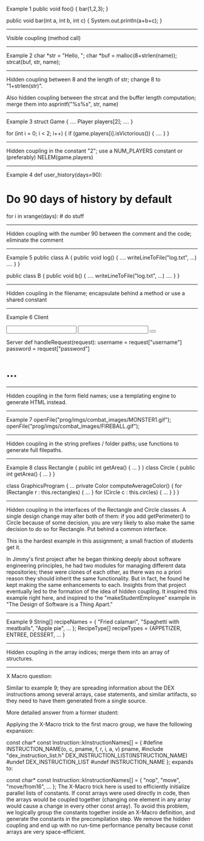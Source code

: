 Example 1
public void foo() {
  bar(1,2,3);
}

public void bar(int a, int b, int c) {
  System.out.println(a+b+c);
}


-------------------

Visible coupling (method call)

--------------------------------------

Example 2
char *str = "Hello, ";
char *buf = malloc(8+strlen(name));
strcat(buf, str, name);


-------------------

Hidden coupling between 8 and the length of str; change 8 to "1+strlen(str)". 

Also hidden coupling between the strcat and the buffer length computation; merge them into
asprintf("%s%s", str, name)

--------------------------------------

Example 3
struct Game {
   ....
   Player players[2];
   ....
}


for (int i = 0; i < 2; i++) {
  if (game.players[i].isVictorious()) {
      ....
  }
}

-------------------

Hidden coupling in the constant "2"; use a NUM_PLAYERS constant or (preferably) NELEM(game.players)

--------------------------------------

Example 4
def user_history(days=90):
  # Do 90 days of history by default
  for i in xrange(days):
    # do stuff

-------------------

Hidden coupling with the number 90 between the comment and the code; eliminate the comment

--------------------------------------

Example 5
public class A {
  public void log() {
    ....
    writeLineToFile("log.txt", ...)
    ....
  }
} 



public class B {
  public void b() {
    ....
    writeLineToFile("log.txt", ...)
    ....
  }
} 

-------------------

Hidden coupling in the filename; encapsulate behind a method or use a shared constant

--------------------------------------

Example 6
Client
<form ...>
  <input type="text" name="username"></input>
  <input type="text" name="password"></input>
  <button type="submit"></button>
</form>

Server
def handleRequest(request):
  username = request["username"]
  password = request["password"]
  # …


-------------------

Hidden coupling in the form field names; use a templating engine to generate HTML instead.

--------------------------------------

Example 7
openFile("prog/imgs/combat_images/MONSTER1.gif");
openFile("prog/imgs/combat_images/FIREBALL.gif");


-------------------

Hidden coupling in the string prefixes / folder paths; use functions to generate full filepaths.

--------------------------------------

Example 8
class Rectangle { public int getArea() { ... } }
class Circle { public int getArea() { ... } }

class GraphicsProgram {
   ...
   private Color computeAverageColor() {
     for (Rectangle r : this.rectangles) { ... }
     for (Circle c : this.circles) { ... }
   }
}


-------------------

Hidden coupling in the interfaces of the Rectangle and Circle classes. A single design change may alter both of them: if you add getPerimeter() to Circle because of some decision, you are very likely to also make the same decision to do so for Rectangle. Put behind a common interface.

This is the hardest example in this assignment; a small fraction of students get it.

In Jimmy's first project after he began thinking deeply about software engineering principles, he had two modules for managing different data repositories; these were clones of each other, as there was no a priori reason they should inherit the same functionality. But in fact, he found he kept making the same enhancements to each. Insights from that project eventually led to the formation of the idea of hidden coupling. It inspired this example right here, and inspired to the "makeStudentEmployee" example in "The Design of Software is a Thing Apart."

--------------------------------------

Example 9
String[] recipeNames     = { "Fried calamari", "Spaghetti with meatballs", "Apple pie", ... };
RecipeType[] recipeTypes = {APPETIZER, ENTREE, DESSERT, ... } 


-------------------

Hidden coupling in the array indices; merge them into an array of structures.

--------------------------------------


X Macro question:

Similar to example 9; they are spreading information about the DEX instructions among several arrays, case statements, and similar artifacts, so they need to have them generated from a single source.


More detailed answer from a former student:

Applying the X-Macro trick to the first macro group, we have the following expansion:

const char* const Instruction::kInstructionNames[] = {
#define INSTRUCTION_NAME(o, c, pname, f, r, i, a, v) pname,
#include "dex_instruction_list.h"
  DEX_INSTRUCTION_LIST(INSTRUCTION_NAME)
#undef DEX_INSTRUCTION_LIST
#undef INSTRUCTION_NAME
};
expands to:

const char* const Instruction::kInstructionNames[] = {
  "nop",
  "move",
  "move/from16",
  ...
};
The X-Macro trick here is used to efficiently initialize parallel lists of constants. If const arrays were used directly in code, then the arrays would be coupled together (changing one element in any array would cause a change in every other const array). To avoid this problem, we logically group the constants together inside an X-Macro definition, and generate the constants in the precompilation step. We remove the hidden coupling and end up with no run-time performance penalty because const arrays are very space-efficient.
